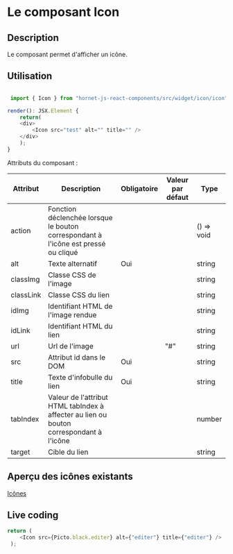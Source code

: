 # Le composant Icon

## Description

Le composant permet d'afficher un icône.

## Utilisation

```javascript

 import { Icon } from "hornet-js-react-components/src/widget/icon/icon";

render(): JSX.Element {
    return(
    <div>
        <Icon src="test" alt="" title="" />
    </div>
    );
}
```


Attributs du composant :

| Attribut                | Description                                                                             | Obligatoire | Valeur par défaut | Type|
| ----------------------- | ----------------------------------------------------------------------------------------|-------------|-------------------|-----|
| action                  | Fonction déclenchée lorsque le bouton correspondant à l'icône est pressé ou cliqué      | &nbsp;      | &nbsp;            |() => void|
| alt                     | Texte alternatif                                                                        | Oui         | &nbsp; | string |
| classImg                | Classe CSS de l'image                                                                   | &nbsp;      | &nbsp; | string |
| classLink               | Classe CSS du lien                                                                      | &nbsp;      | &nbsp; | string |
| idImg                   | Identifiant HTML de l'image rendue                                                      | &nbsp;      | &nbsp; | string |
| idLink                  | Identifiant HTML du lien                                                                | &nbsp;      | &nbsp; | string |
| url                     | Url de l'image                                                                          | &nbsp;      | "#" | string |
| src                     | Attribut id dans le DOM                                                                 | Oui         | &nbsp; | string |
| title                   | Texte d'infobulle du lien                                                               | Oui         | &nbsp; | string |
| tabIndex                | Valeur de l'attribut HTML tabIndex à affecter au lien ou bouton correspondant à l'icône | &nbsp;      | &nbsp; | number |
| target                  | Cible du lien                                                                           | &nbsp;      | &nbsp; | string |


## Aperçu des icônes existants

[Icônes](/hornetshowroom/pictogrammes)

## Live coding

```javascript showroom
return (
    <Icon src={Picto.black.editer} alt={"editer"} title={"editer"} />
 );
```